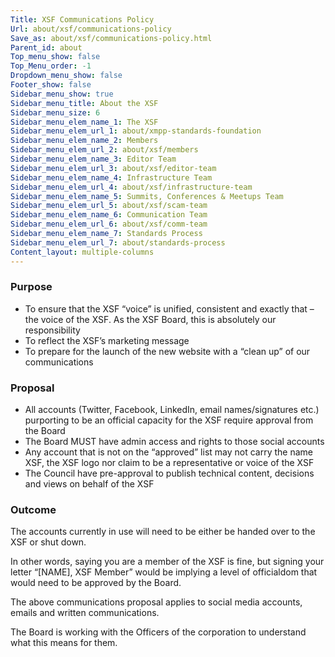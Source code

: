 ```yaml
---
Title: XSF Communications Policy
Url: about/xsf/communications-policy
Save_as: about/xsf/communications-policy.html
Parent_id: about
Top_menu_show: false
Top_Menu_order: -1
Dropdown_menu_show: false
Footer_show: false
Sidebar_menu_show: true
Sidebar_menu_title: About the XSF
Sidebar_menu_size: 6
Sidebar_menu_elem_name_1: The XSF
Sidebar_menu_elem_url_1: about/xmpp-standards-foundation
Sidebar_menu_elem_name_2: Members
Sidebar_menu_elem_url_2: about/xsf/members
Sidebar_menu_elem_name_3: Editor Team
Sidebar_menu_elem_url_3: about/xsf/editor-team
Sidebar_menu_elem_name_4: Infrastructure Team
Sidebar_menu_elem_url_4: about/xsf/infrastructure-team
Sidebar_menu_elem_name_5: Summits, Conferences & Meetups Team
Sidebar_menu_elem_url_5: about/xsf/scam-team
Sidebar_menu_elem_name_6: Communication Team
Sidebar_menu_elem_url_6: about/xsf/comm-team
Sidebar_menu_elem_name_7: Standards Process
Sidebar_menu_elem_url_7: about/standards-process
Content_layout: multiple-columns
---
```


### Purpose

- To ensure that the XSF “voice” is unified, consistent and exactly that – the voice of the XSF. As the XSF Board, this is absolutely our responsibility
- To reflect the XSF’s marketing message
- To prepare for the launch of the new website with a “clean up” of our communications

### Proposal

- All accounts (Twitter, Facebook, LinkedIn, email names/signatures etc.) purporting to be an official capacity for the XSF require approval from the Board
- The Board MUST have admin access and rights to those social accounts
- Any account that is not on the “approved” list may not carry the name XSF, the XSF logo nor claim to be a representative or voice of the XSF
- The Council have pre-approval to publish technical content, decisions and views on behalf of the XSF

### Outcome

The accounts currently in use will need to be either be handed over to the XSF or shut down.

In other words, saying you are a member of the XSF is fine, but signing your letter “[NAME], XSF Member” would be implying a level of officialdom that would need to be approved by the Board.

The above communications proposal applies to social media accounts, emails and written communications.

The Board is working with the Officers of the corporation to understand what this means for them.
